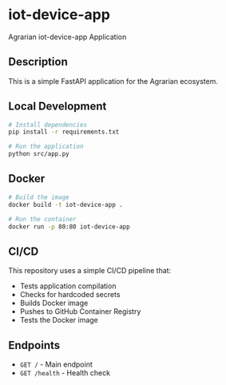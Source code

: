 # iot-device-app

Agrarian iot-device-app Application

## Description

This is a simple FastAPI application for the Agrarian ecosystem.

## Local Development

```bash
# Install dependencies
pip install -r requirements.txt

# Run the application
python src/app.py
```

## Docker

```bash
# Build the image
docker build -t iot-device-app .

# Run the container
docker run -p 80:80 iot-device-app
```

## CI/CD

This repository uses a simple CI/CD pipeline that:
- Tests application compilation
- Checks for hardcoded secrets
- Builds Docker image
- Pushes to GitHub Container Registry
- Tests the Docker image

## Endpoints

- `GET /` - Main endpoint
- `GET /health` - Health check
